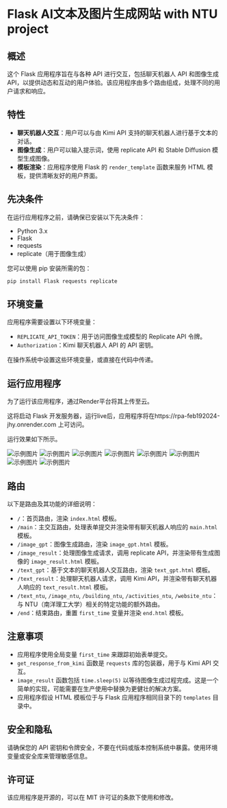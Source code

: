 # Flask AI文本及图片生成网站 with NTU project

## 概述
这个 Flask 应用程序旨在与各种 API 进行交互，包括聊天机器人 API 和图像生成 API，以提供动态和互动的用户体验。该应用程序由多个路由组成，处理不同的用户请求和响应。

## 特性
- **聊天机器人交互**：用户可以与由 Kimi API 支持的聊天机器人进行基于文本的对话。
- **图像生成**：用户可以输入提示词，使用 replicate API 和 Stable Diffusion 模型生成图像。
- **模板渲染**：应用程序使用 Flask 的 `render_template` 函数来服务 HTML 模板，提供清晰友好的用户界面。

## 先决条件
在运行应用程序之前，请确保已安装以下先决条件：

- Python 3.x
- Flask
- requests
- replicate（用于图像生成）

您可以使用 pip 安装所需的包：

```bash
pip install Flask requests replicate
```

## 环境变量

应用程序需要设置以下环境变量：

- `REPLICATE_API_TOKEN`：用于访问图像生成模型的 Replicate API 令牌。
- `Authorization`：Kimi 聊天机器人 API 的 API 密钥。

在操作系统中设置这些环境变量，或直接在代码中传递。

## 运行应用程序

为了运行该应用程序，通过Render平台将其上传至云。

这将启动 Flask 开发服务器，运行live后，应用程序将在https://rpa-feb192024-jhy.onrender.com 上可访问。

运行效果如下所示。

![示例图片](images/图片1.png)
![示例图片](images/图片2.png)
![示例图片](images/图片3.png)
![示例图片](images/图片4.png)
![示例图片](images/图片5.png)
![示例图片](images/图片6.png)
![示例图片](images/图片7.png)
![示例图片](images/图片8.png)

## 路由

以下是路由及其功能的详细说明：

- `/`：首页路由，渲染 `index.html` 模板。
- `/main`：主交互路由，处理表单提交并渲染带有聊天机器人响应的 `main.html` 模板。
- `/image_gpt`：图像生成路由，渲染 `image_gpt.html` 模板。
- `/image_result`：处理图像生成请求，调用 replicate API，并渲染带有生成图像的 `image_result.html` 模板。
- `/text_gpt`：基于文本的聊天机器人交互路由，渲染 `text_gpt.html` 模板。
- `/text_result`：处理聊天机器人请求，调用 Kimi API，并渲染带有聊天机器人响应的 `text_result.html` 模板。
- `/text_ntu`, `/image_ntu`, `/building_ntu`, `/activities_ntu`, `/website_ntu`：与 NTU（南洋理工大学）相关的特定功能的额外路由。
- `/end`：结束路由，重置 `first_time` 变量并渲染 `end.html` 模板。

## 注意事项

- 应用程序使用全局变量 `first_time` 来跟踪初始表单提交。
- `get_response_from_kimi` 函数是 `requests` 库的包装器，用于与 Kimi API 交互。
- `image_result` 函数包括 `time.sleep(5)` 以等待图像生成过程完成。这是一个简单的实现，可能需要在生产使用中替换为更健壮的解决方案。
- 应用程序假设 HTML 模板位于与 Flask 应用程序相同目录下的 `templates` 目录中。

## 安全和隐私

请确保您的 API 密钥和令牌安全，不要在代码或版本控制系统中暴露。使用环境变量或安全库来管理敏感信息。

## 许可证

该应用程序是开源的，可以在 MIT 许可证的条款下使用和修改。

